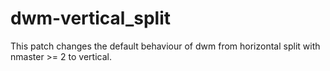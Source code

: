 # dwm-vertical_split
This patch changes the default behaviour of dwm from horizontal split with nmaster >= 2 to vertical.
